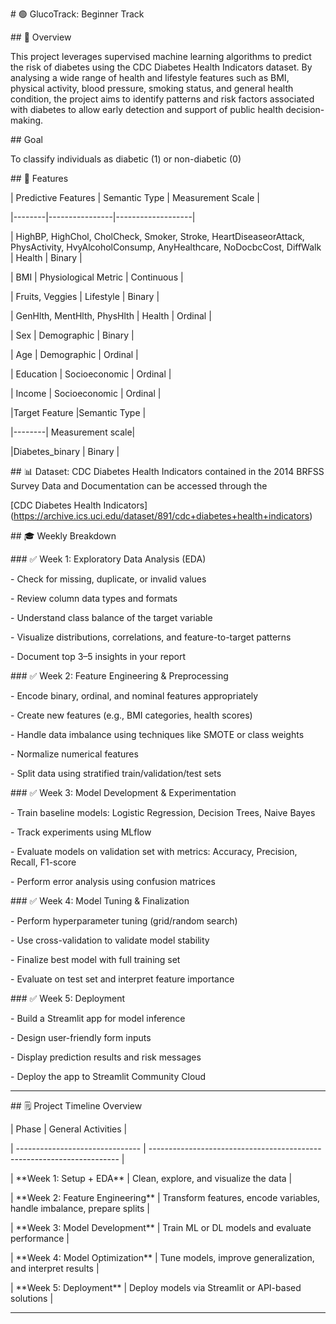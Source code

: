 \# 🟢 GlucoTrack: Beginner Track



\## 📌 Overview



This project leverages supervised machine learning algorithms to predict the risk of diabetes using the CDC Diabetes Health Indicators dataset. By analysing a wide range of health and lifestyle features such as BMI, physical activity, blood pressure, smoking status, and general health condition, the project aims to identify patterns and risk factors associated with diabetes to allow early detection and support of public health decision-making.



\## Goal

To classify individuals as diabetic (1) or non-diabetic (0)



\## 🚀 Features



| Predictive Features | Semantic Type | Measurement Scale |

|--------|----------------|-------------------|

| HighBP, HighChol, CholCheck, Smoker, Stroke, HeartDiseaseorAttack, PhysActivity, HvyAlcoholConsump, AnyHealthcare, NoDocbcCost, DiffWalk | Health | Binary |

| BMI | Physiological Metric | Continuous |

| Fruits, Veggies | Lifestyle | Binary |

| GenHlth, MentHlth, PhysHlth | Health | Ordinal |

| Sex | Demographic | Binary |

| Age | Demographic | Ordinal |

| Education | Socioeconomic | Ordinal |

| Income | Socioeconomic | Ordinal |



|Target Feature |Semantic Type |

|--------| Measurement scale|

|Diabetes\_binary | Binary |



\## 📊 Dataset: CDC Diabetes Health Indicators contained in the 2014 BRFSS Survey Data and Documentation can be accessed through the

\[CDC Diabetes Health Indicators](https://archive.ics.uci.edu/dataset/891/cdc+diabetes+health+indicators)



\## 🎓 Weekly Breakdown



\### ✅ Week 1: Exploratory Data Analysis (EDA)



\- Check for missing, duplicate, or invalid values

\- Review column data types and formats

\- Understand class balance of the target variable

\- Visualize distributions, correlations, and feature-to-target patterns

\- Document top 3–5 insights in your report



\### ✅ Week 2: Feature Engineering \& Preprocessing



\- Encode binary, ordinal, and nominal features appropriately

\- Create new features (e.g., BMI categories, health scores)

\- Handle data imbalance using techniques like SMOTE or class weights

\- Normalize numerical features

\- Split data using stratified train/validation/test sets



\### ✅ Week 3: Model Development \& Experimentation



\- Train baseline models: Logistic Regression, Decision Trees, Naive Bayes

\- Track experiments using MLflow

\- Evaluate models on validation set with metrics: Accuracy, Precision, Recall, F1-score

\- Perform error analysis using confusion matrices



\### ✅ Week 4: Model Tuning \& Finalization



\- Perform hyperparameter tuning (grid/random search)

\- Use cross-validation to validate model stability

\- Finalize best model with full training set

\- Evaluate on test set and interpret feature importance



\### ✅ Week 5: Deployment



\- Build a Streamlit app for model inference

\- Design user-friendly form inputs

\- Display prediction results and risk messages

\- Deploy the app to Streamlit Community Cloud



---



\## 🗒️ Project Timeline Overview



| Phase                           | General Activities                                                     |

| ------------------------------- | ---------------------------------------------------------------------- |

| \*\*Week 1: Setup + EDA\*\*         | Clean, explore, and visualize the data                                 |

| \*\*Week 2: Feature Engineering\*\* | Transform features, encode variables, handle imbalance, prepare splits |

| \*\*Week 3: Model Development\*\*   | Train ML or DL models and evaluate performance                         |

| \*\*Week 4: Model Optimization\*\*  | Tune models, improve generalization, and interpret results             |

| \*\*Week 5: Deployment\*\*          | Deploy models via Streamlit or API-based solutions                     |



---

